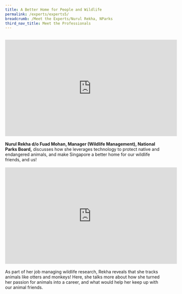 ```yaml
---
title: A Better Home for People and Wildlife
permalink: /experts/experts5/
breadcrumb: /Meet the Experts/Nurul Rekha, NParks
third_nav_title: Meet the Professionals
---
```






<br>
<div class="bp-youtube">
<iframe width="560" height="315" src="https://www.youtube.com/embed/OfSg6bZ2AS8" frameborder="0" allow="accelerometer; autoplay; clipboard-write; encrypted-media; gyroscope; picture-in-picture" allowfullscreen></iframe>
</div>
<br>
<b>Nurul Rekha d/o Fuad Mohan, Manager (Wildlife Management), National Parks Board,</b> discusses how she leverages technology to protect native and endangered animals, and make Singapore a better home for our wildlife friends, and us! 
<br>
<br>
<div class="bp-youtube">
<iframe width="560" height="315" src="https://www.youtube.com/embed/z5aRhyxOVFU" frameborder="0" allow="accelerometer; autoplay; clipboard-write; encrypted-media; gyroscope; picture-in-picture" allowfullscreen></iframe>
</div>
<br>
As part of her job managing wildlife research, Rekha reveals that she tracks animals like otters and monkeys! Here, she talks more about how she turned her passion for animals into a career, and what would help her keep up with our animal friends.


